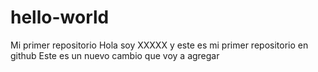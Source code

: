 # hello-world
Mi primer repositorio
Hola soy XXXXX y este es mi primer repositorio en github
Este es un nuevo cambio que voy a agregar
